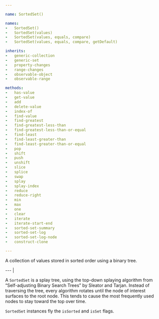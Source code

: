 ```yaml
---

name: SortedSet()

names:
-   SortedSet()
-   SortedSet(values)
-   SortedSet(values, equals, compare)
-   SortedSet(values, equals, compare, getDefault)

inherits:
-   generic-collection
-   generic-set
-   property-changes
-   range-changes
-   observable-object
-   observable-range

methods:
-   has-value
-   get-value
-   add
-   delete-value
-   index-of
-   find-value
-   find-greatest
-   find-greatest-less-than
-   find-greatest-less-than-or-equal
-   find-least
-   find-least-greater-than
-   find-least-greater-than-or-equal
-   pop
-   shift
-   push
-   unshift
-   slice
-   splice
-   swap
-   splay
-   splay-index
-   reduce
-   reduce-right
-   min
-   max
-   one
-   clear
-   iterate
-   iterate-start-end
-   sorted-set-summary
-   sorted-set-log
-   sorted-set-log-node
-   construct-clone

---
```


A collection of values stored in sorted order using a binary tree.

--- |

A `SortedSet` is a splay tree, using the top-down splaying algorithm from
“Self-adjusting Binary Search Trees” by Sleator and Tarjan.
Instead of traversing the tree, every algorithm rotates until the node of
interest surfaces to the root node.
This tends to cause the most frequently used nodes to stay toward the top over
time.

`SortedSet` instances fly the `isSorted` and `isSet` flags.

